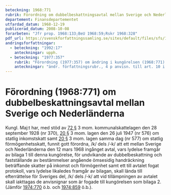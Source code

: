 ```yaml
---
beteckning: 1968:771
rubrik: Förordning om dubbelbeskattningsavtal mellan Sverige och Nederländerna
departement: Finansdepartementet
utfardad_datum: 1968-12-19
publicerad_datum: 2008-10-08
forarbeten: "Jfr prop. 1968:133;BeU 1968:59;Rskr 1968:328"
pdf_url: https://svenskforfattningssamling.se/sites/default/files/sfs/1968-12/SFS1968-771.pdf
andringsforfattningar:
  - beteckning: "1992:17"
    anteckningar: upph.
  - beteckning: "1977:357"
    rubrik: "Förordning (1977:357) om ändring i kungörelsen (1968:771) om tillämpning av avtal den 12 mars 1968 mellan Sverige och Nederländerna för undvikande av dubbelbeskattning och fastställande av bestämmelser angående ömsesidig handräckning beträffande skatter på inkomst och förmögenhet"
    anteckningar: "ändr. författningsrubr., 4 p anvisn. till art. 10 i bil. 2"
---
```


# Förordning (1968:771) om dubbelbeskattningsavtal mellan Sverige och Nederländerna

Kungl. Maj:t har, med stöd av [72 §](#72) 3 mom. kommunalskattelagen den 28 september 1928 (nr 370), [20 §](#20) 3 mom. lagen den 26 juli 1947 (nr 576) om statlig inkomstskatt samt [20 §](#20) 3 mom. lagen samma dag (nr 577) om statlig förmögenhetsskatt, funnit gott förordna, /k/ dels /-k/ att ett mellan Sverige och Nederländerna den 12 mars 1968 ingånget avtal, vars lydelse framgår av bilaga 1 till denna kungörelse, för undvikande av dubbelbeskattning och fastställande av bestämmelser angående ömsesidig handräckning beträffande skatter på inkomst och förmögenhet samt ett till avtalet fogat protokoll, vars lydelse likaledes framgår av bilagan, skall lända till efterrättelse för Sveriges del, /k/ dels /-k/ att vid tillämpningen av avtalet skall iakttagas de anvisnignar som är fogade till kungörelsen som bilaga 2. (Jämför [1974:770](https://selex.se/eli/sfs/1974/770) ö.b. och [1974:859](https://selex.se/eli/sfs/1974/859) ö.b.).
